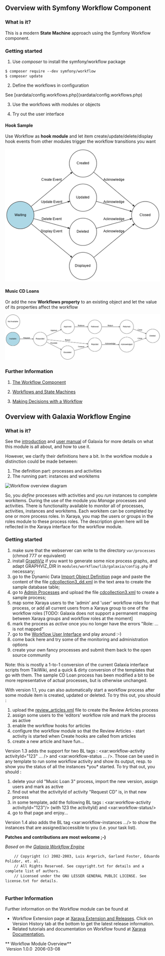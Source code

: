 
## Overview with Symfony Workflow Component

### What is it?

This is a modern **State Machine** approach using the Symfony Workflow component.

### Getting started

1. Use *composer* to install the symfony/workflow package

```
$ composer require --dev symfony/workflow
$ composer update
```

2. Define the workflows in configuration

<p> See [xardata/config.workflows.php](xardata/config.workflows.php)</p>

3. Use the workflows with modules or objects

4. Try out the user interface

#### Hook Sample

Use Workflow as **hook module** and let item create/update/delete/display hook events from other modules trigger the workflow transitions you want

![Hook Sample](xarimages/hook_sample.png)

#### Music CD Loans

Or add the new **Workflows property** to an existing object and let the value of its properties affect the workflow

![Music CD Loans](xarimages/cd_loans.png)

### Further Information

1. [The Workflow Component](https://symfony.com/doc/current/components/workflow.html)

2. [Workflows and State Machines](https://symfony.com/doc/current/workflow/workflow-and-state-machine.html)

3. [Making Decisions with a Workflow](https://symfony.com/doc/current/the-fast-track/en/19-workflow.html)


## Overview with Galaxia Workflow Engine

### What is it?

See the
[introduction](xardocs/concepts.htm) and [user manual](xardocs/manual.html) of Galaxia for
more details on what this module is all about, and how to use it.

However, we clarify their definitions here a bit. In the workflow module
a distinction could be made between:

1.  The definition part: processes and activities
2.  The running part: instances and workitems

![Workflow overview
diagram](xarimages/whowhatwhenhow.gif)


So, you *define* processes with activities and you *run* instances to
complete workitems. During the use of the module you *Manage* processes
and activities. There is functionality available to *monitor* all of
processes, activities, instances and workitems. Each workitem can be
completed by one or more process roles. In Xaraya, you map the users or
groups in the roles module to these process roles. The description given
here will be reflected in the Xaraya interface for the workflow module.

### Getting started

1.  make sure that the webserver can write to the directory
    `var/processes` (chmod 777 or equivalent)
2.  install [GraphViz](http://www.research.att.com/sw/tools/graphviz/)
    if you want to generate some nice process graphs, and adapt
    GRAPHVIZ\_DIR in `modules/workflow/lib/galaxia/config.php` if
    necessary;
3.  go to the Dynamic Data [Import Object
    Definition](index.php?module=dynamicdata&type=util&func=import) page
    and paste the content of the file
    [cdcollection3\_dd.xml](xardata/cdcollection3_dd.xml)
    in the text area to create the sample database table;
4.  go to [Admin
    Processes](index.php?module=workflow&type=admin&func=processes) and
    upload the file
    [cdcollection3.xml](xardata/cdcollection3.xml)
    to create a sample process;
5.  map some Xaraya users to the 'admin' and 'user' workflow roles for
    that process, or add all current users from a Xaraya group to one of
    the workflow roles \[TODO: Galaxia does not support a permanent
    mapping between Xaraya groups and workflow roles at the moment\]
6.  mark the process as *active* once you no longer have the errors
    "Role: ... is not mapped"
7.  go to the [Workflow User Interface](index.php?module=workflow) and
    play around :-)
8.  come back here and try some of the monitoring and administration
    options
9.  create your own fancy processes and submit them back to the open
    source community

Note: this is mostly a 1-to-1 conversion of the current Galaxia
interface scripts from TikiWiki, and a quick & dirty conversion of the
templates that go with them. The sample CD Loan process has been
modified a bit to be more representative of actual processes, but is
otherwise unchanged.

With version 1.1, you can also automatically start a workflow process
after some module item is created, updated or deleted. To try this out,
you should :

1.  upload the
    [review\_articles.xml](xardata/review_articles.xml)
    file to create the Review Articles process
2.  assign some users to the 'editors' workflow role and mark the
    process as active
3.  enable the workflow hooks for articles
4.  configure the workflow module so that the Review Articles - start
    activity is started when Create hooks are called from articles
5.  create a new article and have fun...

Version 1.3 adds the support for two BL tags : \<xar:workflow-activity
activityId="123" ... /\> and \<xar:workflow-status ... /\>. Those can be
used in any template to run some workflow activity and show its output,
resp. to show you the status of all the instances \*you\* started. To
try that out, you should :

1.  delete your old "Music Loan 3" process, import the new version,
    assign users and mark as active
2.  find out what the activityId of activity "Request CD" is, in that
    new process
3.  in some template, add the following BL tags :
    \<xar:workflow-activity activityId="123"/\> (with 123 the
    activityId) and \<xar:workflow-status/\>
4.  go to that page and enjoy...

Version 1.4 also adds the BL tag \<xar:workflow-instances .../\> to show
the instances that are assigned/accessible to you (i.e. your task list).

**Patches and contributions are most welcome ;-)**

*Based on the [Galaxia Workflow
Engine](http://tikiwiki.org/tiki-index.php?page=GalaxiaWorkflow)*

``` 
    // Copyright (c) 2002-2003, Luis Argerich, Garland Foster, Eduardo Polidor, et. al.
    // All Rights Reserved. See copyright.txt for details and a complete list of authors.
    // Licensed under the GNU LESSER GENERAL PUBLIC LICENSE. See license.txt for details.
    
```

### Further Information

Further information on the Workflow module can be found at

  - Workflow Extension page at [Xaraya Extension and
    Releases](http://www.xaraya.com/index.php/release/188.html "Workflow Module - Xaraya Extension 188").
    Click on Version History tab at the bottom to get the latest release
    information.
  - Related tutorials and documentation on Workflow found at [Xaraya
    Documentation.](http://www.xaraya.com/index.php/keywords/workflow/ "Related documentation on Workflow")

** Workflow Module Overview**  
 Version 1.0.0  2006-03-08

